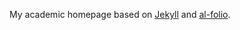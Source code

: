 My academic homepage based on [Jekyll](https://jekyllrb.com/) and [al-folio](https:github.com/alshedivat/al-folio).
